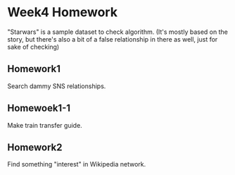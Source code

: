 # Week4 Homework
"Starwars" is a sample dataset to check algorithm.
(It's mostly based on the story, but there's also a bit of a false relationship in there as well, just for sake of checking)

## Homework1 
Search dammy SNS relationships.

## Homewoek1-1
Make train transfer guide.

## Homework2
Find something "interest" in Wikipedia network.